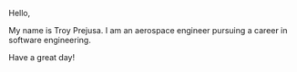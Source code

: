 Hello,

My name is Troy Prejusa. I am an aerospace engineer pursuing a career in software engineering.

Have a great day!
